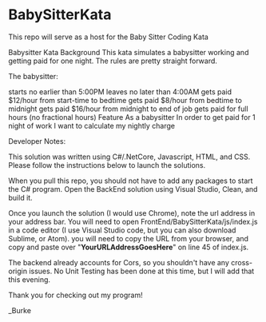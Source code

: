# BabySitterKata
This repo will serve as a host for the Baby Sitter Coding Kata

Babysitter Kata
Background
This kata simulates a babysitter working and getting paid for one night. The rules are pretty straight forward.

The babysitter:

starts no earlier than 5:00PM
leaves no later than 4:00AM
gets paid $12/hour from start-time to bedtime
gets paid $8/hour from bedtime to midnight
gets paid $16/hour from midnight to end of job
gets paid for full hours (no fractional hours)
Feature
As a babysitter
In order to get paid for 1 night of work
I want to calculate my nightly charge

Developer Notes:

This solution was written using C#/.NetCore, Javascript, HTML, and CSS. Please follow the instructions below to launch the solutions.

When you pull this repo, you should not have to add any packages to start the C# program. Open the BackEnd solution using Visual Studio, Clean, and build it.

Once you launch the solution (I would use Chrome), note the url address in your address bar. You will need to open FrontEnd/BabySitterKata/js/index.js in a code editor (I use Visual Studio code, but you can also download Sublime, or Atom). you will need to copy the URL from your browser, and copy and paste over "**YourURLAddressGoesHere**" on line 45 of index.js.

The backend already accounts for Cors, so you shouldn't have any cross-origin issues. No Unit Testing has been done at this time, but I will add that this evening.

Thank you for checking out my program!

_Burke
